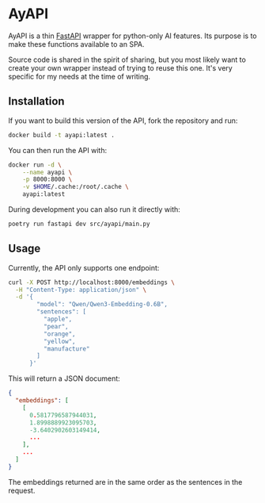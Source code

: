# AyAPI

AyAPI is a thin [FastAPI](https://fastapi.tiangolo.com/) wrapper for
python-only AI features. Its purpose is to make these functions
available to an SPA.

Source code is shared in the spirit of sharing, but you most likely
want to create your own wrapper instead of trying to reuse this one.
It's very specific for my needs at the time of writing.

## Installation

If you want to build this version of the API, fork the repository and
run:

```bash
docker build -t ayapi:latest .
```

You can then run the API with:

```bash
docker run -d \
    --name ayapi \
    -p 8000:8000 \
    -v $HOME/.cache:/root/.cache \
    ayapi:latest
```

During development you can also run it directly with:

```bash
poetry run fastapi dev src/ayapi/main.py
```

## Usage

Currently, the API only supports one endpoint:

```bash
curl -X POST http://localhost:8000/embeddings \
  -H "Content-Type: application/json" \
  -d '{
        "model": "Qwen/Qwen3-Embedding-0.6B",
        "sentences": [
          "apple",
          "pear",
          "orange",
          "yellow",
          "manufacture"
        ]
      }'
```

This will return a JSON document:

```json
{
  "embeddings": [
    [
      0.5817796587944031,
      1.8998889923095703,
      -3.6402902603149414,
      ...
    ],
    ...
  ]
}
```

The embeddings returned are in the same order as the sentences in the request.
